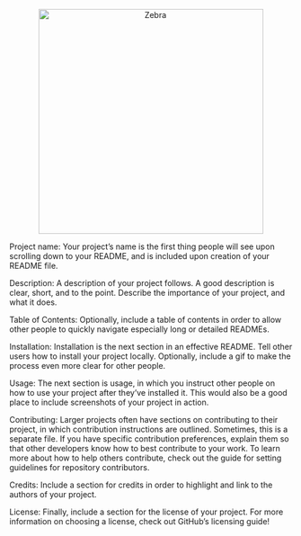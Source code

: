 <p align="center">
	<img alt="Zebra" src="https://github.com/SebastianRichiteanu/UniHelper/blob/main/Files/icon.ico" width="400">
</p>

Project name: Your project’s name is the first thing people will see upon scrolling down to your README, and is included upon creation of your README file.

Description: A description of your project follows. A good description is clear, short, and to the point. Describe the importance of your project, and what it does.

Table of Contents: Optionally, include a table of contents in order to allow other people to quickly navigate especially long or detailed READMEs.

Installation: Installation is the next section in an effective README. Tell other users how to install your project locally. Optionally, include a gif to make the process even more clear for other people.

Usage: The next section is usage, in which you instruct other people on how to use your project after they’ve installed it. This would also be a good place to include screenshots of your project in action.

Contributing: Larger projects often have sections on contributing to their project, in which contribution instructions are outlined. Sometimes, this is a separate file. If you have specific contribution preferences, explain them so that other developers know how to best contribute to your work. To learn more about how to help others contribute, check out the guide for setting guidelines for repository contributors.

Credits: Include a section for credits in order to highlight and link to the authors of your project.

License: Finally, include a section for the license of your project. For more information on choosing a license, check out GitHub’s licensing guide!
